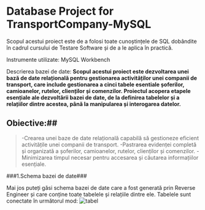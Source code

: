 # **Database Project for TransportCompany-MySQL**
 
Scopul acestui proiect este de a folosi toate cunoștințele de SQL dobândite în cadrul cursului de Testare Software și de a le aplica în practică.

Instrumente utilizate: MySQL Workbench

Descrierea bazei de date: 
**Scopul acestui proiect este dezvoltarea unei bază de date relațională pentru gestionarea activităților unei companii de transport, care include gestionarea a cinci tabele esentiale **șoferilor, camioanelor, rutelor, clienților și comenzilor**. Proiectul acopera etapele esențiale ale dezvoltării bazei de date, de la definirea tabelelor și a relațiilor dintre acestea, până la manipularea și interogarea datelor.** 

## Obiective:## 

> -Crearea unei baze de date relațională capabilă să gestioneze eficient activitățile unei companii de transport.
> -Pastrarea evidenței completă și organizată a șoferilor, camioanelor, rutelor, clienților și comenzilor.
> -Minimizarea timpul necesar pentru accesarea și căutarea informațiilor esențiale.

###1.Schema bazei de date###

Mai jos puteți găsi schema bazei de date care a fost generată prin Reverse Engineer și care conține toate tabelele și relațiile dintre ele.
Tabelele sunt conectate în următorul mod:
![tabel](C:\Users\Anna\Desktop)
